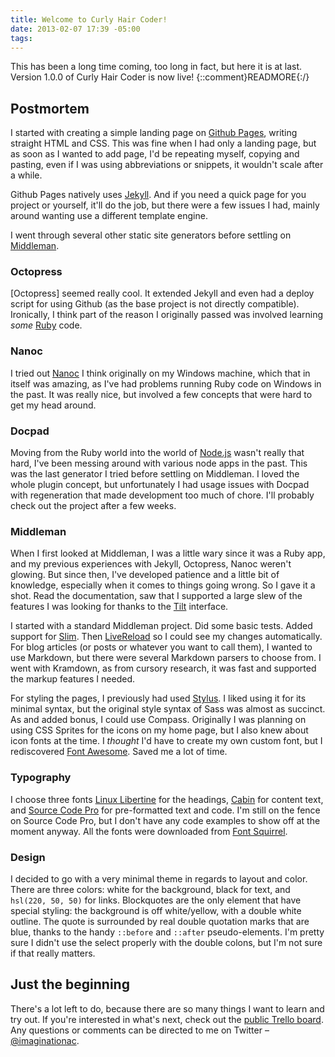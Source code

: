 ```yaml
---
title: Welcome to Curly Hair Coder!
date: 2013-02-07 17:39 -05:00
tags:
---
```


This has been a long time coming, too long in fact, but here it is at last.
Version 1.0.0 of Curly Hair Coder is now live!
{::comment}READMORE{:/}

## Postmortem

I started with creating a simple landing page on [Github
Pages](http://pages.github.com), writing straight HTML and CSS. This was fine
when I had only a landing page, but as soon as I wanted to add page, I'd be
repeating myself, copying and pasting, even if I was using abbreviations or
snippets, it wouldn't scale after a while.

Github Pages natively uses [Jekyll](http://jekyllrb.com). And if you need a quick page for you project
or yourself, it'll do the job, but there were a few issues I had, mainly around
wanting use a different template engine.

I went through several other static site generators before settling on
[Middleman](http://middlemanapp.com).

### Octopress

[Octopress] seemed really cool. It extended Jekyll and even had a deploy script
for using Github (as the base project is not directly compatible). Ironically, I
think part of the reason I originally passed was involved learning *some*
[Ruby](http://www.ruby-lang.org/en/) code.

### Nanoc

I tried out [Nanoc](http://nanoc.ws) I think originally on my Windows machine, which that in itself
was amazing, as I've had problems running Ruby code on Windows in the past. It
was really nice, but involved a few concepts that were hard to get my head
around.

### Docpad

Moving from the Ruby world into the world of [Node.js](http://nodejs.org) wasn't really that hard,
I've been messing around with various node apps in the past. This was the last
generator I tried before settling on Middleman. I loved the whole plugin
concept, but unfortunately I had usage issues with Docpad with regeneration that
made development too much of chore. I'll probably check out the project after a
few weeks.

### Middleman

When I first looked at Middleman, I was a little wary since it was a Ruby app,
and my previous experiences with Jekyll, Octopress, Nanoc weren't glowing. But
since then, I've developed patience and a little bit of knowledge, especially
when it comes to things going wrong. So I gave it a shot. Read the
documentation, saw that I supported a large slew of the features I was looking
for thanks to the [Tilt](https://github.com/rtomayko/tilt) interface.

I started with a standard Middleman project. Did some basic tests. Added support
for [Slim](http://slim-lang.com). Then [LiveReload](http:/livereload.com) so I could see my changes automatically. For
blog articles (or posts or whatever you want to call them), I wanted to use
Markdown, but there were several Markdown parsers to choose from. I went with
Kramdown, as from cursory research, it was fast and supported the markup
features I needed.

For styling the pages, I previously had used
[Stylus](http://learnboost.github.com/stylus). I liked using it for
its minimal syntax, but the original style syntax of Sass was almost as
succinct. As and added bonus, I could use Compass. Originally I was planning on
using CSS Sprites for the icons on my home page, but I also knew about icon
fonts at the time. I *thought* I'd have to create my own custom font, but I
rediscovered [Font Awesome](http://fortawesome.github.com/Font-Awesome). Saved me a lot of time.

### Typography

I choose three fonts [Linux Libertine](http://linuxlibertine.sf.net/) for the headings, [Cabin](http://www.fontsquirrel.com/fonts/cabin) for content
text, and [Source Code Pro](http://www.adobe.com) for pre-formatted text and code. I'm still on the
fence on Source Code Pro, but I don't have any code examples to show off at the
moment anyway. All the fonts were downloaded from [Font
Squirrel](http://www.fontsquirrel.com).

### Design

I decided to go with a very minimal theme in regards to layout and color. There
are three colors: white for the background, black for text, and `hsl(220, 50,
50)` for links. Blockquotes are the only element that have special styling: the
background is off white/yellow, with a double white outline. The quote is
surrounded by real double quotation marks that are blue, thanks to the handy
`::before` and `::after` pseudo-elements. I'm pretty sure I didn't use the
select properly with the double colons, but I'm not sure if that really matters.

## Just the beginning

There's a lot left to do, because there are so many things I want to learn and
try out. If you're interested in what's next, check out the [public Trello
board](https://trello.com/b/dAENVNVU). Any questions or comments can be directed to me on Twitter &ndash;
[@imaginationac](http://twitter.com/imaginationac).
